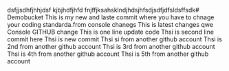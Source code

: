 




dsfjjsdhfjhhjdsf
kjbjhdfjhfd
fnjffjksahsklndjhdsjhfsdjsdfjdfsldsffsdk# Demobucket
This is my new and laste commit 
where you have to chnage your coding standarda.from console chanegs
This is latest changes
qwe
Console GITHUB change
This is one line update code 
Thsi is second line commit here
Thsi is new commit
Thsi si from another github account
Thsi is 2nd from another github account
Thsi is 3rd from another github account
Thsi is 4th  from another github account
Thsi is 5th  from another github account

